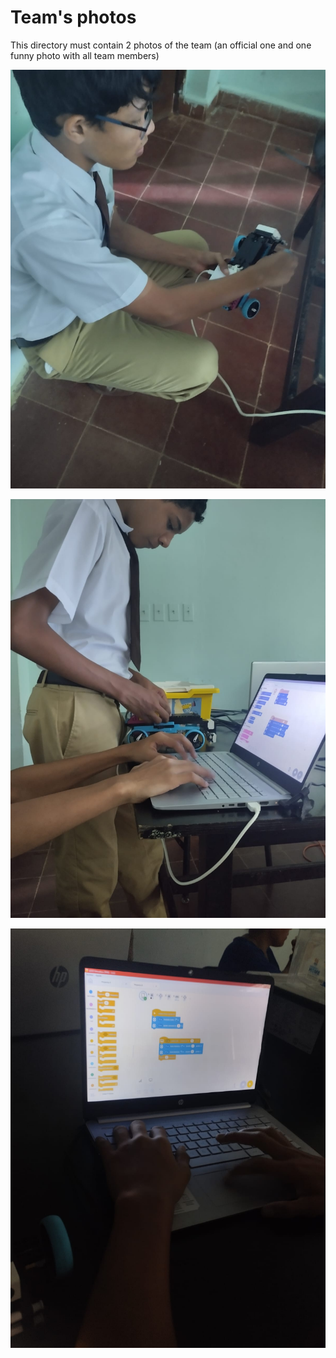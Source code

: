 Team's photos
====

This directory must contain 2 photos of the team (an official one and one funny photo with all team members)


![W1](https://github.com/ROBOTICAIPTC/BETAS/blob/main/t-photos/Working.jpg)

![W2](https://github.com/ROBOTICAIPTC/BETAS/blob/main/t-photos/Working-1.jpg)

![W3](https://github.com/ROBOTICAIPTC/BETAS/blob/main/t-photos/Working-2.jpg)
